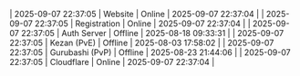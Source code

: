 | 2025-09-07 22:37:05 | Website | Online | 2025-09-07 22:37:04 |
| 2025-09-07 22:37:05 | Registration | Online | 2025-09-07 22:37:04 |
| 2025-09-07 22:37:05 | Auth Server | Offline | 2025-08-18 09:33:31 |
| 2025-09-07 22:37:05 | Kezan (PvE) | Offline | 2025-08-03 17:58:02 |
| 2025-09-07 22:37:05 | Gurubashi (PvP) | Offline | 2025-08-23 21:44:06 |
| 2025-09-07 22:37:05 | Cloudflare | Online | 2025-09-07 22:37:04 |
